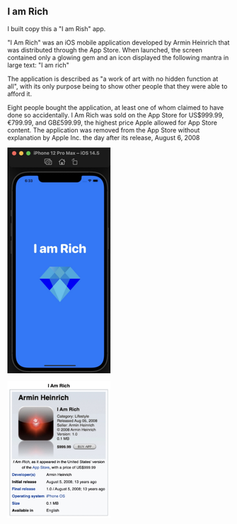 ## I am Rich

I built copy this a "I am Rish" app. 

"I Am Rich" was an iOS mobile application developed by Armin Heinrich that was distributed through the App Store. When launched, the screen contained only a glowing gem and an icon displayed the following mantra in large text:
"I am rich"

The application is described as "a work of art with no hidden function at all", with its only purpose being to show other people that they were able to afford it.

Eight people bought the application, at least one of whom claimed to have done so accidentally.
I Am Rich was sold on the App Store for US$999.99, €799.99, and GB£599.99, the highest price Apple allowed for App Store content. The application was removed from the App Store without explanation by Apple Inc. the day after its release, August 6, 2008

<img alt="image" src="I am Rish.jpg" height = 510 width = 233> </img> 

<img alt="image" src="Armin Heinrich app.jpg" height = 310 width = 233> </img> 